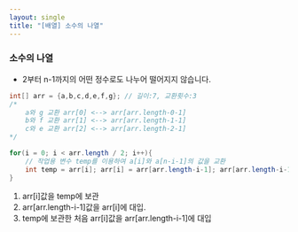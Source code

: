 ```yaml
---
layout: single
title: "[배열] 소수의 나열"
---
```


### 소수의 나열

- 2부터 n-1까지의 어떤 정수로도 나누어 떨어지지 않습니다.

```java
int[] arr = {a,b,c,d,e,f,g}; // 길이:7, 교환횟수:3
/*
	a와 g 교환 arr[0] <--> arr[arr.length-0-1]
	b와 f 교환 arr[1] <--> arr[arr.length-1-1]
	c와 e 교환 arr[2] <--> arr[arr.length-2-1]
*/

for(i = 0; i < arr.length / 2; i++){ 
	// 작업용 변수 temp를 이용하여 a[i]와 a[n-i-1]의 값을 교환
	int temp = arr[i]; arr[i] = arr[arr.length-i-1]; arr[arr.length-i-1] = temp;
}

```

1. arr[i]값을 temp에 보관
2. arr[arr.length-i-1]값을 arr[i]에 대입.
3. temp에 보관한 처음 arr[i]값을 arr[arr.length-i-1]에 대입
